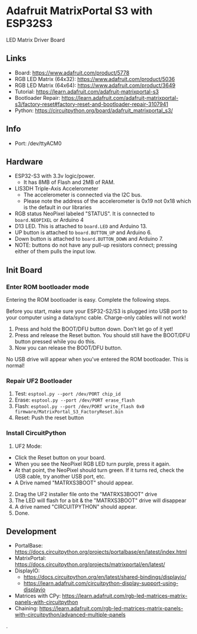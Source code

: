 # Adafruit MatrixPortal S3 with ESP32S3
LED Matrix Driver Board

## Links
* Board: https://www.adafruit.com/product/5778
* RGB LED Matrix (64x32): https://www.adafruit.com/product/5036
* RGB LED Matrix (64x64): https://www.adafruit.com/product/3649
* Tutorial: https://learn.adafruit.com/adafruit-matrixportal-s3
* Bootloader Repair: https://learn.adafruit.com/adafruit-matrixportal-s3/factory-reset#factory-reset-and-bootloader-repair-3107941
* Python: https://circuitpython.org/board/adafruit_matrixportal_s3/

## Info
* Port: /dev/ttyACM0

## Hardware
* ESP32-S3 with 3.3v logic/power.
  - It has 8MB of Flash and 2MB of RAM.
* LIS3DH Triple-Axis Accelerometer
  - The accelerometer is connected via the I2C bus.
  - Please note the address of the accelerometer is 0x19 not 0x18 which is the default in our libraries
* RGB status NeoPixel labeled "STATUS". It is connected to `board.NEOPIXEL` or Arduino 4
* D13 LED. This is attached to `board.LED` and Arduino 13.
* UP button is attached to `board.BUTTON_UP` and Arduino 6.
* Down button is attached to `board.BUTTON_DOWN` and Arduino 7.
* NOTE: buttons do not have any pull-up resistors connect; pressing either of them pulls the input low.

## Init Board
### Enter ROM bootloader mode
Entering the ROM bootloader is easy. Complete the following steps.

Before you start, make sure your ESP32-S2/S3 is plugged into USB port to your computer using a data/sync cable. Charge-only cables will not work!

1. Press and hold the BOOT/DFU button down. Don't let go of it yet!
2. Press and release the Reset button. You should still have the BOOT/DFU button pressed while you do this.
3. Now you can release the BOOT/DFU button.

No USB drive will appear when you've entered the ROM bootloader. This is normal!

### Repair UF2 Bootloader
1. Test:  `esptool.py --port /dev/PORT chip_id`
2. Erase: `esptool.py --port /dev/PORT erase_flash`
3. Flash: `esptool.py --port /dev/PORT write_flash 0x0 firmware/MatrixPortal_S3_FactoryReset.bin`
4. Reset: Push the reset button

### Install CircuitPython
1. UF2 Mode:
  - Click the Reset button on your board.
  - When you see the NeoPixel RGB LED turn purple, press it again.
  - At that point, the NeoPixel should turn green. If it turns red, check the USB cable, try another USB port, etc.
  - A Drive named "MATRXS3BOOT" should appear.
2. Drag the UF2 installer file onto the "MATRXS3BOOT" drive
3. The LED will flash for a bit & the "MATRXS3BOOT" drive will disappear
4. A drive named "CIRCUITPYTHON" should appear.
5. Done.

## Development
* PortalBase: https://docs.circuitpython.org/projects/portalbase/en/latest/index.html
* MatrixPortal: https://docs.circuitpython.org/projects/matrixportal/en/latest/
* DisplayIO:
  - https://docs.circuitpython.org/en/latest/shared-bindings/displayio/
  - https://learn.adafruit.com/circuitpython-display-support-using-displayio
* Matrices with CPy: https://learn.adafruit.com/rgb-led-matrices-matrix-panels-with-circuitpython
* Chaining: https://learn.adafruit.com/rgb-led-matrices-matrix-panels-with-circuitpython/advanced-multiple-panels









.
